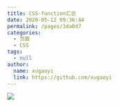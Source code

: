 ```yaml
---
title: CSS-function汇总
date: 2020-05-12 09:36:44
permalink: /pages/3da0d7
categories:
  - 页面
  - CSS
tags:
  - null
author:
  name: xugaoyi
  link: https://github.com/xugaoyi
---
```


![](https://jsd.cdn.zzko.cn/gh/xugaoyi/image_store/blog/20200512161232.jpg)
